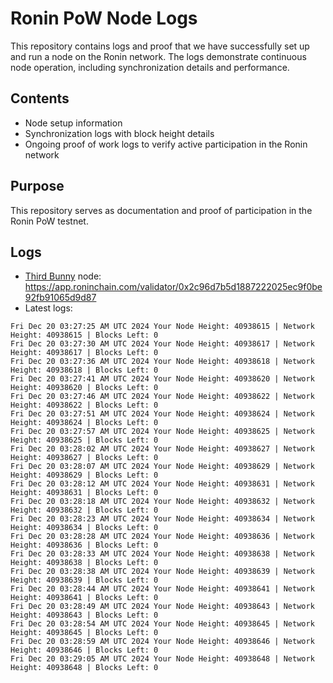 # Ronin PoW Node Logs

This repository contains logs and proof that we have successfully set up and run a node on the Ronin network. The logs demonstrate continuous node operation, including synchronization details and performance.

## Contents

- Node setup information
- Synchronization logs with block height details
- Ongoing proof of work logs to verify active participation in the Ronin network

## Purpose

This repository serves as documentation and proof of participation in the Ronin PoW testnet.

## Logs

- [Third Bunny](https://thirdbunny.xyz/) node: https://app.roninchain.com/validator/0x2c96d7b5d1887222025ec9f0be92fb91065d9d87
- Latest logs:
```
Fri Dec 20 03:27:25 AM UTC 2024 Your Node Height: 40938615 | Network Height: 40938615 | Blocks Left: 0
Fri Dec 20 03:27:30 AM UTC 2024 Your Node Height: 40938617 | Network Height: 40938617 | Blocks Left: 0
Fri Dec 20 03:27:36 AM UTC 2024 Your Node Height: 40938618 | Network Height: 40938618 | Blocks Left: 0
Fri Dec 20 03:27:41 AM UTC 2024 Your Node Height: 40938620 | Network Height: 40938620 | Blocks Left: 0
Fri Dec 20 03:27:46 AM UTC 2024 Your Node Height: 40938622 | Network Height: 40938622 | Blocks Left: 0
Fri Dec 20 03:27:51 AM UTC 2024 Your Node Height: 40938624 | Network Height: 40938624 | Blocks Left: 0
Fri Dec 20 03:27:57 AM UTC 2024 Your Node Height: 40938625 | Network Height: 40938625 | Blocks Left: 0
Fri Dec 20 03:28:02 AM UTC 2024 Your Node Height: 40938627 | Network Height: 40938627 | Blocks Left: 0
Fri Dec 20 03:28:07 AM UTC 2024 Your Node Height: 40938629 | Network Height: 40938629 | Blocks Left: 0
Fri Dec 20 03:28:12 AM UTC 2024 Your Node Height: 40938631 | Network Height: 40938631 | Blocks Left: 0
Fri Dec 20 03:28:18 AM UTC 2024 Your Node Height: 40938632 | Network Height: 40938632 | Blocks Left: 0
Fri Dec 20 03:28:23 AM UTC 2024 Your Node Height: 40938634 | Network Height: 40938634 | Blocks Left: 0
Fri Dec 20 03:28:28 AM UTC 2024 Your Node Height: 40938636 | Network Height: 40938636 | Blocks Left: 0
Fri Dec 20 03:28:33 AM UTC 2024 Your Node Height: 40938638 | Network Height: 40938638 | Blocks Left: 0
Fri Dec 20 03:28:38 AM UTC 2024 Your Node Height: 40938639 | Network Height: 40938639 | Blocks Left: 0
Fri Dec 20 03:28:44 AM UTC 2024 Your Node Height: 40938641 | Network Height: 40938641 | Blocks Left: 0
Fri Dec 20 03:28:49 AM UTC 2024 Your Node Height: 40938643 | Network Height: 40938643 | Blocks Left: 0
Fri Dec 20 03:28:54 AM UTC 2024 Your Node Height: 40938645 | Network Height: 40938645 | Blocks Left: 0
Fri Dec 20 03:28:59 AM UTC 2024 Your Node Height: 40938646 | Network Height: 40938646 | Blocks Left: 0
Fri Dec 20 03:29:05 AM UTC 2024 Your Node Height: 40938648 | Network Height: 40938648 | Blocks Left: 0
```
